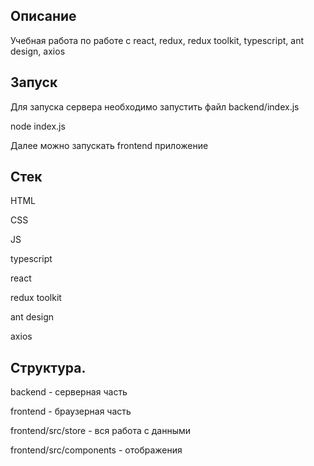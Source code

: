 ## Описание
Учебная работа по работе с react, redux, redux toolkit, typescript, ant design, axios


## Запуск
Для запуска сервера необходимо запустить файл backend/index.js

node index.js

Далее можно запускать frontend приложение


## Стек

HTML

CSS

JS

typescript

react

redux toolkit

ant design

axios


## Структура.

backend - серверная часть

frontend - браузерная часть

frontend/src/store - вся работа с данными

frontend/src/components - отображения
